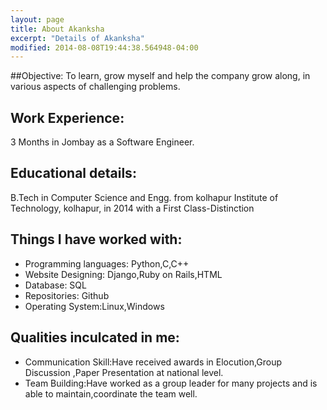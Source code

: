 ```yaml
---
layout: page
title: About Akanksha 
excerpt: "Details of Akanksha"
modified: 2014-08-08T19:44:38.564948-04:00  
---
```


##Objective: 
To learn, grow myself and help the company grow along, in various aspects of challenging problems.

## Work Experience:
3 Months in Jombay as a Software Engineer.

## Educational details:
B.Tech in Computer Science and Engg. from kolhapur Institute of Technology, kolhapur, in 2014 with a First Class-Distinction

## Things I have worked with:

* Programming languages: Python,C,C++
* Website Designing: Django,Ruby on Rails,HTML
* Database: SQL
* Repositories: Github
* Operating System:Linux,Windows

## Qualities inculcated in me:
* Communication Skill:Have received awards in Elocution,Group Discussion ,Paper Presentation at national level.
* Team Building:Have worked as a group leader for many projects and is able to maintain,coordinate the team well. 
